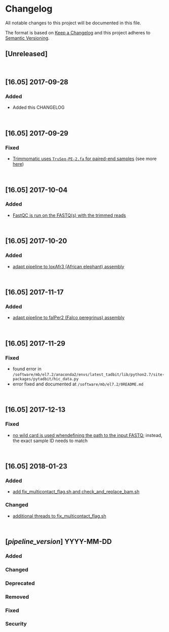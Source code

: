 # Changelog
All notable changes to this project will be documented in this file.

The format is based on [Keep a Changelog](http://keepachangelog.com/en/1.0.0/)
and this project adheres to [Semantic Versioning](http://semver.org/spec/v2.0.0.html).

## [Unreleased]

<br>

## [16.05] 2017-09-28
### Added
- Added this CHANGELOG

<br>

## [16.05] 2017-09-29 
### Fixed
- [Trimmomatic uses `TruSeq-PE-2.fa` for paired-end samples](https://github.com/4DGenome/pipelines/commit/13f8f1b8d4343a014d4560fa6bfa5b74afd2858e) (see more [here](https://public_docs.crg.es/mbeato/jquilez/projects/misc/2017-09-27_adapter_removal/2017-09-27_adapter_removal.slides.html))

<br>

## [16.05] 2017-10-04
### Added
- [FastQC is run on the FASTQ(s) with the trimmed reads](https://github.com/4DGenome/pipelines/commit/f4c0ee1233d42bb4f3e32085058d895a3f16130e)

<br>

## [16.05] 2017-10-20
### Added
- [adapt pipeline to loxAfr3 (African elephant) assembly](https://github.com/4DGenome/pipelines/commit/fb553e50f4b05d94f3ea5387198eb918df205c92)

<br>

## [16.05] 2017-11-17
### Added
- [adapt pipeline to falPer2 (Falco peregrinus) assembly](https://github.com/4DGenome/pipelines/commit/0256bb166ba308fb89a3dca1d3734908d3639062)

<br>

## [16.05] 2017-11-29
### Fixed
- found error in `/software/mb/el7.2/anaconda2/envs/latest_tadbit/lib/python2.7/site-packages/pytadbit/hic_data.py`
- error fixed and documented at `/software/mb/el7.2/0README.md`

<br>

## [16.05] 2017-12-13
### Fixed
- [no wild card is used whendefining the path to the input FASTQ](https://github.com/4DGenome/pipelines/commit/e4915f0b11b0aa6fb61ae978d4f69c9a4fae5433); instead, the exact sample ID needs to match

<br>

## [16.05] 2018-01-23
### Added
- [add fix_multicontact_flag.sh and check_and_replace_bam.sh](https://github.com/4DGenome/pipelines/commit/cb63959da244d66009976a0acc33d2b5ae66497b)
### Changed
- [additional threads to fix_multicontact_flag.sh](https://github.com/4DGenome/pipelines/commit/ac2ffd67d90c1b14494799f9612d0aa57a89a173)

<br>

## [_pipeline_version_] YYYY-MM-DD
### Added
### Changed
### Deprecated
### Removed
### Fixed
### Security